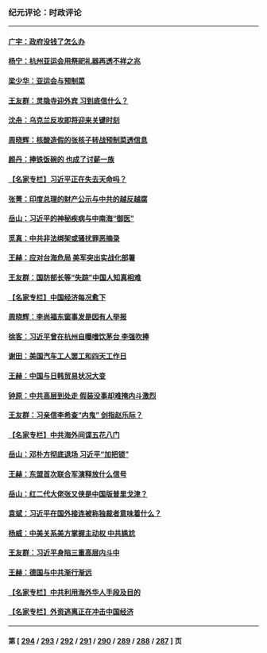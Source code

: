 ### 纪元评论：时政评论
---
#### [广宇：政府没钱了怎么办](../../pages/nsc1025/n14080272.md) 
#### [杨宁：杭州亚运会用祭祀礼器再透不祥之兆](../../pages/nsc1025/n14080292.md) 
#### [梁少华：亚运会与预制菜](../../pages/nsc1025/n14080096.md) 
#### [王友群：灵隐寺迎外宾 习到底信什么？](../../pages/nsc1025/n14079992.md) 
#### [沈舟：乌克兰反攻即将迎来关键时刻](../../pages/nsc1025/n14079971.md) 
#### [周晓辉：核酸造假的张核子转战预制菜透信息](../../pages/nsc1025/n14079950.md) 
#### [颜丹：捧铁饭碗的 也成了讨薪一族](../../pages/nsc1025/n14079947.md) 
#### [【名家专栏】习近平正在失去天命吗？](../../pages/nsc1025/n14079827.md) 
#### [张菁：印度总理的财产公示与中共的越反越腐](../../pages/nsc1025/n14079946.md) 
#### [岳山：习近平的神秘疾病与中南海“御医”](../../pages/nsc1025/n14079861.md) 
#### [觅真：中共非法绑架或骚扰罪恶摘录](../../pages/nsc1025/n14079594.md) 
#### [王赫：应对台海危局 美军突出实战化部署](../../pages/nsc1025/n14079445.md) 
#### [王友群：国防部长等“失踪”中国人知真相难](../../pages/nsc1025/n14079544.md) 
#### [【名家专栏】中国经济每况愈下](../../pages/nsc1025/n14079229.md) 
#### [周晓辉：李尚福东窗事发是因有人举报](../../pages/nsc1025/n14079417.md) 
#### [徐客：习近平曾在杭州自曝嗜饮茅台 李强吹捧](../../pages/nsc1025/n14079046.md) 
#### [谢田：美国汽车工人罢工和四天工作日](../../pages/nsc1025/n14079065.md) 
#### [王赫：中国与日韩贸易状况大变](../../pages/nsc1025/n14078991.md) 
#### [钟原：中共高层到处走 假装没事却难掩内斗激烈](../../pages/nsc1025/n14078880.md) 
#### [王友群：习亲信李希查“内鬼” 剑指赵乐际？](../../pages/nsc1025/n14078775.md) 
#### [【名家专栏】中共海外间谍五花八门](../../pages/nsc1025/n14075580.md) 
#### [岳山：邓朴方彻底退场 习近平“加把锁”](../../pages/nsc1025/n14078601.md) 
#### [王赫：东盟首次联合军演释放什么信号](../../pages/nsc1025/n14078124.md) 
#### [岳山：红二代大佬张又侠是中国版普里戈津？](../../pages/nsc1025/n14077694.md) 
#### [袁斌：习近平在国外接连被称独裁者意味着什么？](../../pages/nsc1025/n14077514.md) 
#### [杨威：中美关系美方掌握主动权 中共尴尬](../../pages/nsc1025/n14077238.md) 
#### [王友群：习近平身陷三重高层内斗中](../../pages/nsc1025/n14077156.md) 
#### [王赫：德国与中共渐行渐远](../../pages/nsc1025/n14076992.md) 
#### [【名家专栏】中共利用海外华人手段及目的](../../pages/nsc1025/n14075586.md) 
#### [【名家专栏】外资逃离正在冲击中国经济](../../pages/nsc1025/n14076908.md) 

---
#### 第 [ [294](./294.md) / [293](./293.md) / [292](./292.md) / [291](./291.md) / [290](./290.md) / [289](./289.md) / [288](./288.md) / [287](./287.md) ] 页
